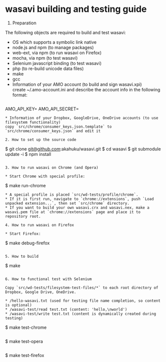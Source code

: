 wasavi building and testing guide
=================================

1. Preparation

  The following objects are required to build and test wasavi:

  * OS which supports a symbolic link native
  * node.js and npm (to manage packages)
  * web-ext, via npm (to run wasavi on Firefox)
  * mocha, via npm (to test wasavi)
  * Selenium javascript binding (to test wasavi)
  * php (to re-build unicode data files)
  * make
  * gcc
  * Information of your AMO account (to build and sign wasavi.xpi)  
    create ~/.amo-account.ini and describe the account info in the following format:
    ```
  AMO_API_KEY=<API key of your AMO account>
  AMO_API_SECRET=<Secret key of your AMO account>
  ```
  * Information of your Dropbox, GoogleDrive, OneDrive accounts (to use filesystem functionality)  
  copy `src/chrome/consumer_keys.json.template` to `src/chrome/consumer_keys.json` and edit it

2. How to set up the source code

  ```
  $ git clone git@github.com:akahuku/wasavi.git
  $ cd wasavi
  $ git submodule update -i
  $ npm install
  ```

3. How to run wasavi on Chrome (and Opera)

  * Start Chrome with special profile:
  ```
  $ make run-chrome
  ```
  * A special profile is placed `src/wd-tests/profile/chrome`.
  * If it is first run, navigate to `chrome://extensions`, push `Load unpacked extension...`, then set `src/chrome` directory.
  * If you want to build your own wasavi.crx and wasavi.nex, make a wasavi.pem file at `chrome://extensions` page and place it to repository root.

4. How to run wasavi on Firefox

  * Start Firefox:
  ```
  $ make debug-firefox
  ```

5. How to build

  ```
  $ make
  ```

6. How to functional test with Selenium

  Copy `src/wd-tests/filesystem-test-files/*` to each root directory of Dropbox, Google Drive, OneDrive.

  * /hello-wasavi.txt (used for testing file name completion, so content is optional)
  * /wasavi-test/read test.txt (content: 'hello,\nworld')
  * /wasavi-test/write test.txt (content is dynamically created during testing)

  ```
  $ make test-chrome
  ```
  ```
  $ make test-opera
  ```
  ```
  $ make test-firefox
  ```

